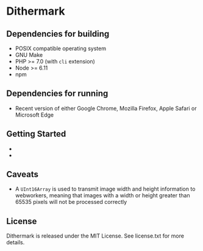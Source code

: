 # Dithermark



## Dependencies for building

* POSIX compatible operating system
* GNU Make
* PHP >= 7.0 (with `cli` extension)
* Node >= 6.11
* npm

## Dependencies for running

* Recent version of either Google Chrome, Mozilla Firefox, Apple Safari or Microsoft Edge

## Getting Started

* 
* 

## Caveats

* A `UInt16Array` is used to transmit image width and height information to webworkers, meaning that images with a width or height greater than 65535 pixels will not be processed correctly

## License

Dithermark is released under the MIT License. See license.txt for more details.